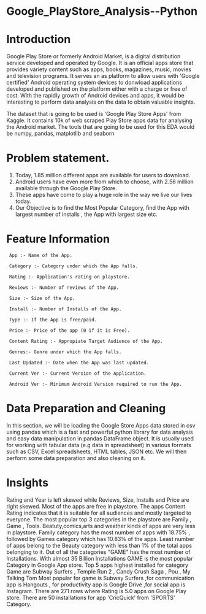 # Google_PlayStore_Analysis--Python

# Introduction

Google Play Store or formerly Android Market, is a digital distribution service developed and operated by Google. It is an official apps store that provides variety content such as apps, books, magazines, music, movies and television programs. It serves an as platform to allow users with 'Google certified' Android operating system devices to donwload applications developed and published on the platform either with a charge or free of cost. With the rapidly growth of Android devices and apps, it would be interesting to perform data analysis on the data to obtain valuable insights.

The dataset that is going to be used is 'Google Play Store Apps' from Kaggle. It contains 10k of web scraped Play Store apps data for analysing the Android market. The tools that are going to be used for this EDA would be numpy, pandas, matplotlib and seaborn

# Problem statement. 

1) Today, 1.85 million different apps are available for users to download. 
2) Android users have even more from which to choose, with 2.56 million 
    available through the Google Play Store. 
3) These apps have come to play a huge role in the way we live our lives today. 
4) Our Objective is to find the Most Popular Category, find the App with largest number
    of installs , the App with largest size etc.


 # Feature Information

     App :- Name of the App.
     
     Category :- Category under which the App falls.
     
     Rating :- Application's rating on playstore.
     
     Reviews :- Number of reviews of the App.
     
     Size :- Size of the App.
     
     Install :- Number of Installs of the App.
     
     Type :- If the App is free/paid.
     
     Price :- Price of the app (0 if it is Free).
     
     Content Rating :- Appropiate Target Audience of the App.
     
     Genres:- Genre under which the App falls.
     
     Last Updated :- Date when the App was last updated.
     
     Current Ver :- Current Version of the Application.
     
     Android Ver :- Minimum Android Version required to run the App.
 

# Data Preparation and Cleaning

In this section, we will be loading the Google Store Apps data stored in csv using pandas which is a fast and powerful python library for data analysis and easy data manipulation in pandas DataFrame object. It is usually used for working with tabular data (e.g data in spreadsheet) in various formats such as CSV, Excel spreadsheets, HTML tables, JSON etc. We will then perform some data preparation and also cleaning on it.

# Insights 

Rating and Year is left skewed while Reviews, Size, Installs and Price are right skewed. Most of the apps are free in playstore.
The apps Content Rating indicates that it is suitable for all audiences and mostly targeted to everyone.
The most popular top 3 categories in the playstore are Family , Game ,  Tools.
Beatuty,comics,arts and weather kinds of apps are very less in playstore.
Family category has the most number of apps with 18.75% , followed by Games category which has 10.83% of the apps.
Least number of apps belong to the Beauty category with less than 1% of the total apps belonging to it.
Out of all the categories "GAME" has the most number of Installations. 
With almost 35 Billion Installations GAME is the most popular Category in Google App store.
Top 5 apps highest installed for category Game are Subway Surfers , Temple Run 2 , Candy Crush Saga , Pou , My Talking Tom
Most popular for game is Subway Surfers ,for communication app is Hangouts , for productivity app is Google Drive ,for social app is Instagram.
There are 271 rows where Rating is 5.0 apps on Google Play store.
There are 50 installations for app 'CricQuick' from 'SPORTS' Category.

